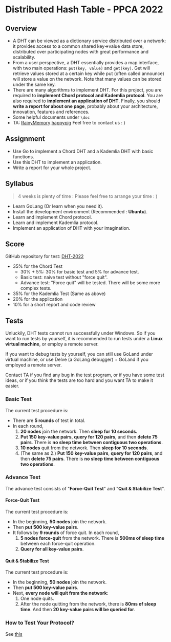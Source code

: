# Distributed Hash Table - PPCA 2022

## Overview

 - A DHT can be viewed as a dictionary service distributed over a network: it provides access to a common shared key-&gt;value data store, distributed over participating nodes with great performance and scalability.
 - From a user perspective, a DHT essentially provides a map interface, with two main operations: <code>put(key, value)</code> and <code>get(key)</code>. Get will retrieve values stored at a certain key while put (often called announce) will store a value on the network. Note that many values can be stored under the same key.
 - There are many algorithms to implement DHT. For this project, you are required to <b>implement Chord protocol and Kademlia protocol</b>. You are also required to <b>implement an application of DHT</b>. Finally, you should <b>write a report for about one page</b>, probably about your architecture, innovation, features and references.
 - Some helpful documents under `\doc`
 - TA: [RainyMemory](https://github.com/Rainy-Memory)  [happypig](https://github.com/happierpig) Feel free to contact us : )

## Assignment

* Use Go to implement a Chord DHT and a Kademlia DHT with basic functions.
* Use this DHT to implement an application.
* Write a report for your whole project. 

## Syllabus

> 4 weeks is plenty of time : Please feel free to arrange your time : )

* Learn GoLang (Or learn when you need it).
* Install the development environment (Recommended : **Ubuntu**).
* Learn and implement Chord protocol.
* Learn and implement Kademlia protocol.
* Implement an application of DHT with your imagination.

## Score

GitHub repository for test: [DHT-2022](https://github.com/ACMClassCourse-2021/DHT-2022)

- 35% for the Chord Test
  - 30% + 5%: 30% for basic test and 5% for advance test.
  - Basic test: naive test without "force quit".
  - Advance test: "Force quit" will be tested. There will be some more complex tests.
- 35% for the Kademlia Test (Same as above)
- 20% for the application
- 10% for a short report and code review

## Tests

Unluckily, DHT tests cannot run successfully under Windows. So if you want to run tests by yourself, it is recommended to run tests under a **Linux virtual machine**, or employ a remote server.

If you want to debug tests by yourself, you can still use GoLand under virtual machine, or use Delve (a GoLang debugger) + GoLand if you employed a remote server.

Contact TA if you find any bug in the test program, or if you have some test ideas, or if you think the tests are too hard and you want TA to make it easier.

### Basic Test

The current test procedure is:

* There are **5 rounds** of test in total.
* In each round,
  1. **20 nodes** join the network. Then **sleep for 10 seconds.**
  2. **Put 150 key-value pairs**, **query for 120 pairs**, and then **delete 75 pairs**. There is **no sleep time between contiguous two operations**.
  3. **10 nodes** quit from the network. Then **sleep for 10 seconds**.
  4. (The same as 2.) **Put 150 key-value pairs**, **query for 120 pairs**, and then **delete 75 pairs**. There is **no sleep time between contiguous two operations**.

### Advance Test

The advance test consists of "**Force-Quit Test**" and "**Quit & Stabilize Test**".

#### Force-Quit Test

The current test procedure is:

* In the beginning, **50 nodes** join the network.
* Then **put 500 key-value pairs**.
* It follows by **9 rounds** of force quit. In each round,
  1. **5 nodes force-quit** from the network. There is **500ms of sleep time** between each force-quit operation.
  2. **Query for all key-value pairs**.

#### Quit & Stabilize Test

The current test procedure is:

* In the beginning, **50 nodes** join the network.
* Then **put 500 key-value pairs**.
* Next, **every node will quit from the network**:
  1. One node quits.
  2. After the node quitting from the network, there is **80ms of sleep time**. And then **20 key-value pairs will be queried for**.

### How to Test Your Protocol?

See [this](/doc/环境配置文档.pdf) 
